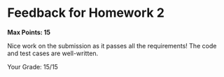 # Feedback for Homework 2
**Max Points: 15**

Nice work on the submission as it passes all the requirements! The code and test cases are well-written.

Your Grade: 15/15